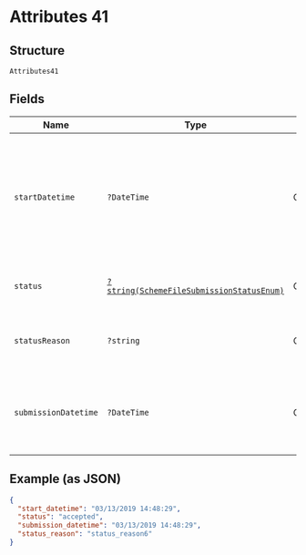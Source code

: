 
# Attributes 41

## Structure

`Attributes41`

## Fields

| Name | Type | Tags | Description | Getter | Setter |
|  --- | --- | --- | --- | --- | --- |
| `startDatetime` | `?DateTime` | Optional | Time the submission request was received by Form3. Used to compute the total processing time | getStartDatetime(): ?\DateTime | setStartDatetime(?\DateTime startDatetime): void |
| `status` | [`?string(SchemeFileSubmissionStatusEnum)`](../../doc/models/scheme-file-submission-status-enum.md) | Optional | Status of the scheme file submission | getStatus(): ?string | setStatus(?string status): void |
| `statusReason` | `?string` | Optional | Plain-text description of the status attribute | getStatusReason(): ?string | setStatusReason(?string statusReason): void |
| `submissionDatetime` | `?DateTime` | Optional | Time when the Form3 system begins processing of the submission | getSubmissionDatetime(): ?\DateTime | setSubmissionDatetime(?\DateTime submissionDatetime): void |

## Example (as JSON)

```json
{
  "start_datetime": "03/13/2019 14:48:29",
  "status": "accepted",
  "submission_datetime": "03/13/2019 14:48:29",
  "status_reason": "status_reason6"
}
```

